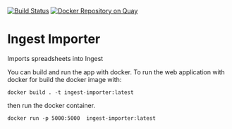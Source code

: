 [![Build Status](https://travis-ci.org/HumanCellAtlas/ingest-importer.svg?branch=master)](https://travis-ci.org/HumanCellAtlas/ingest-importer)
[![Docker Repository on Quay](https://quay.io/repository/humancellatlas/ingest-importer/status "Docker Repository on Quay")](https://quay.io/repository/humancellatlas/ingest-importer)

# Ingest Importer

Imports spreadsheets into Ingest

You can build and run the app with docker. To run the web application with docker for build the docker image with: 

```
docker build . -t ingest-importer:latest
```

then run the docker container.

```
docker run -p 5000:5000  ingest-importer:latest
```